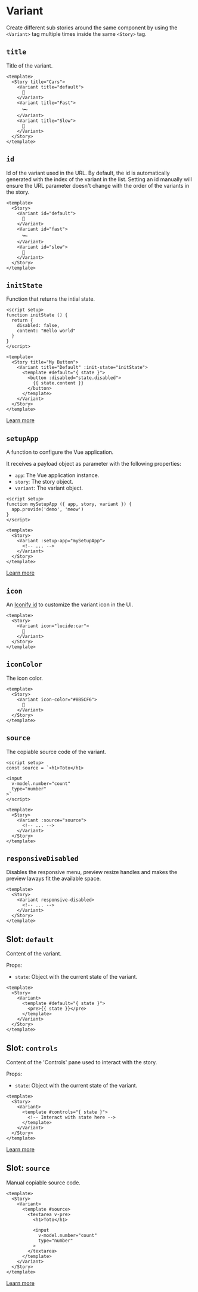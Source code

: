 # Variant

Create different sub stories around the same component by using the `<Variant>` tag multiple times inside the same `<Story>` tag.

## `title`

Title of the variant.

```vue
<template>
  <Story title="Cars">
    <Variant title="default">
      🚗
    </Variant>
    <Variant title="Fast">
      🏎️
    </Variant>
    <Variant title="Slow">
      🚜
    </Variant>
  </Story>
</template>
```

## `id`

Id of the variant used in the URL. By default, the id is automatically generated with the index of the variant in the list. Setting an id manually will ensure the URL parameter doesn't change with the order of the variants in the story.

```vue
<template>
  <Story>
    <Variant id="default">
      🚗
    </Variant>
    <Variant id="fast">
      🏎️
    </Variant>
    <Variant id="slow">
      🚜
    </Variant>
  </Story>
</template>
```

## `initState`

Function that returns the intial state.

```vue
<script setup>
function initState () {
  return {
    disabled: false,
    content: "Hello world"
  }
}
</script>

<template>
  <Story title="My Button">
    <Variant title="Default" :init-state="initState">
      <template #default="{ state }">
        <button :disabled="state.disabled">
          {{ state.content }}
        </button>
      </template>
    </Variant>
  </Story>
</template>
```

[Learn more](../guide/vue3/controls.md#init-state)

## `setupApp`

A function to configure the Vue application.

It receives a payload object as parameter with the following properties:

- `app`: The Vue application instance.
- `story`: The story object.
- `variant`: The variant object.

```vue
<script setup>
function mySetupApp ({ app, story, variant }) {
  app.provide('demo', 'meow')
}
</script>

<template>
  <Story>
    <Variant :setup-app="mySetupApp">
      <!-- ... -->
    </Variant>
  </Story>
</template>
```

[Learn more](../guide/vue3/app-setup.md#local-setup)

## `icon`

An [Iconify id](https://icones.js.org/) to customize the variant icon in the UI.

```vue
<template>
  <Story>
    <Variant icon="lucide:car">
      🚗
    </Variant>
  </Story>
</template>
```

## `iconColor`

The icon color.

```vue
<template>
  <Story>
    <Variant icon-color="#8B5CF6">
      🚗
    </Variant>
  </Story>
</template>
```

## `source`

The copiable source code of the variant.

```vue
<script setup>
const source = `<h1>Toto</h1>

<input
  v-model.number="count"
  type="number"
>`
</script>

<template>
  <Story>
    <Variant :source="source">
      <!-- ... -->
    </Variant>
  </Story>
</template>
```

## `responsiveDisabled`

Disables the responsive menu, preview resize handles and makes the preview laways fit the available space.

```vue
<template>
  <Story>
    <Variant responsive-disabled>
      <!-- ... -->
    </Variant>
  </Story>
</template>
```

## Slot: `default`

Content of the variant.

Props:

- `state`: Object with the current state of the variant.

```vue
<template>
  <Story>
    <Variant>
      <template #default="{ state }">
        <pre>{{ state }}</pre>
      </template>
    </Variant>
  </Story>
</template>
```

## Slot: `controls`

Content of the 'Controls' pane used to interact with the story.

Props:

- `state`: Object with the current state of the variant.

```vue
<template>
  <Story>
    <Variant>
      <template #controls="{ state }">
        <!-- Interact with state here -->
      </template>
    </Variant>
  </Story>
</template>
```

[Learn more](../guide/vue3/controls.md#controls-panel)

## Slot: `source`

Manual copiable source code.

```vue
<template>
  <Story>
    <Variant>
      <template #source>
        <textarea v-pre>
          <h1>Toto</h1>

          <input
            v-model.number="count"
            type="number"
          >
        </textarea>
      </template>
    </Variant>
  </Story>
</template>
```

[Learn more](../guide/vue3/docs.md#source-code)
